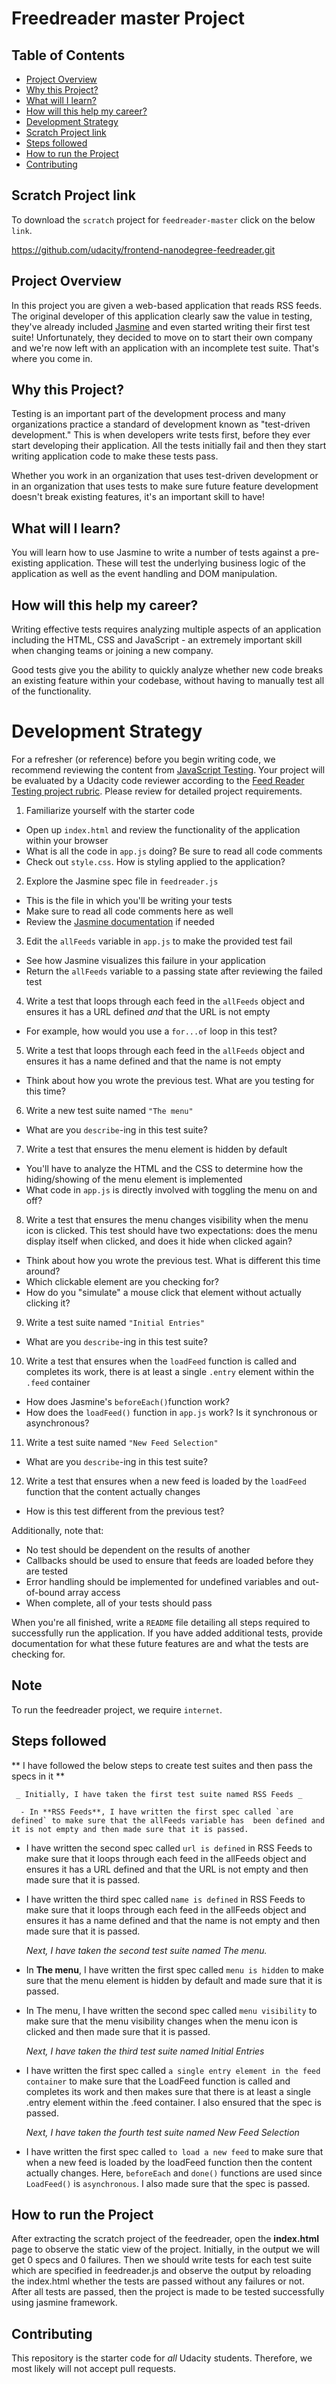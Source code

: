# Freedreader master Project

## Table of Contents

- [Project Overview](#Project-Overview)
- [Why this Project?](#Why-this-Project)
- [What will I learn?](#What-will-I-learn)
- [How will this help my career?](#How-will-this-help-my-career)
- [Development Strategy](#Development-Strategy)
- [Scratch Project link](#Scratch-Project-link)
- [Steps followed](Steps-followed)
- [How to run the Project](#How-to-run-the-Project)
- [Contributing](#Contributing)

## Scratch Project link

To download the `scratch` project for `feedreader-master` click on the below `link`.

<https://github.com/udacity/frontend-nanodegree-feedreader.git>

## Project Overview

In this project you are given a web-based application that reads RSS feeds. The original developer of this application clearly saw the value in testing, they've already included [Jasmine](http://jasmine.github.io/) and even started writing their first test suite! Unfortunately, they decided to move on to start their own company and we're now left with an application with an incomplete test suite. That's where you come in.

## Why this Project?

Testing is an important part of the development process and many organizations practice a standard of development known as "test-driven development." This is when developers write tests first, before they ever start developing their application. All the tests initially fail and then they start writing application code to make these tests pass.

Whether you work in an organization that uses test-driven development or in an organization that uses tests to make sure future feature development doesn't break existing features, it's an important skill to have!

## What will I learn?

You will learn how to use Jasmine to write a number of tests against a pre-existing application. These will test the underlying business logic of the application as well as the event handling and DOM manipulation.

## How will this help my career?

Writing effective tests requires analyzing multiple aspects of an application including the HTML, CSS and JavaScript - an extremely important skill when changing teams or joining a new company.

Good tests give you the ability to quickly analyze whether new code breaks an existing feature within your codebase, without having to manually test all of the functionality.

# Development Strategy

For a refresher (or reference) before you begin writing code, we recommend reviewing the content from [JavaScript Testing](https://www.udacity.com/course/javascript-testing--ud549). Your project will be evaluated by a Udacity code reviewer according to the [Feed Reader Testing project rubric](https://review.udacity.com/#!/rubrics/18/view). Please review for detailed project requirements.

1. Familiarize yourself with the starter code

  - Open up `index.html` and review the functionality of the application within your browser
  - What is all the code in `app.js` doing? Be sure to read all code comments
  - Check out `style.css`. How is styling applied to the application?

2. Explore the Jasmine spec file in `feedreader.js`

  - This is the file in which you'll be writing your tests
  - Make sure to read all code comments here as well
  - Review the [Jasmine documentation](http://jasmine.github.io) if needed

3. Edit the `allFeeds` variable in `app.js` to make the provided test fail

  - See how Jasmine visualizes this failure in your application
  - Return the `allFeeds` variable to a passing state after reviewing the failed test

4. Write a test that loops through each feed in the `allFeeds` object and ensures it has a URL defined _and_ that the URL is not empty

  - For example, how would you use a `for...of` loop in this test?

5. Write a test that loops through each feed in the `allFeeds` object and ensures it has a name defined and that the name is not empty

  - Think about how you wrote the previous test. What are you testing for this time?

6. Write a new test suite named `"The menu"`

  - What are you `describe`-ing in this test suite?

7. Write a test that ensures the menu element is hidden by default

  - You'll have to analyze the HTML and the CSS to determine how the hiding/showing of the menu element is implemented
  - What code in `app.js` is directly involved with toggling the menu on and off?

8. Write a test that ensures the menu changes visibility when the menu icon is clicked. This test should have two expectations: does the menu display itself when clicked, and does it hide when clicked again?

  - Think about how you wrote the previous test. What is different this time around?
  - Which clickable element are you checking for?
  - How do you "simulate" a mouse click that element without actually clicking it?

9. Write a test suite named `"Initial Entries"`

  - What are you `describe`-ing in this test suite?

10. Write a test that ensures when the `loadFeed` function is called and completes its work, there is at least a single `.entry` element within the `.feed` container

  - How does Jasmine's `beforeEach()`function work?
  - How does the `loadFeed()` function in `app.js` work? Is it synchronous or asynchronous?

11. Write a test suite named `"New Feed Selection"`

  - What are you `describe`-ing in this test suite?

12. Write a test that ensures when a new feed is loaded by the `loadFeed` function that the content actually changes

  - How is this test different from the previous test?

Additionally, note that:

- No test should be dependent on the results of another
- Callbacks should be used to ensure that feeds are loaded before they are tested
- Error handling should be implemented for undefined variables and out-of-bound array access
- When complete, all of your tests should pass

When you're all finished, write a `README` file detailing all steps required to successfully run the application. If you have added additional tests, provide documentation for what these future features are and what the tests are checking for.

## Note

To run the feedreader project, we require `internet`.

## Steps followed

   ** I have followed the below steps to create test suites and then pass the specs in it **

     _ Initially, I have taken the first test suite named RSS Feeds _

      - In **RSS Feeds**, I have written the first spec called `are defined` to make sure that the allFeeds variable has  been defined and it is not empty and then made sure that it is passed.

- I have written the second spec called `url is defined` in RSS Feeds to make sure that it loops through each feed in the allFeeds object and ensures it has a URL defined and that the URL is not empty and then made sure that it is passed.

- I have written the third spec called `name is defined` in RSS Feeds to make sure that it loops through each feed in the allFeeds object and ensures it has a name defined and that the name is not empty and then made sure that it is passed.

  _Next, I have taken the second test suite named The menu._

- In **The menu**, I have written the first spec called `menu is hidden` to make sure that the menu element is hidden by default and made sure that it is passed.

- In The menu, I have written the second spec called `menu visibility` to make sure that the menu visibility changes when the menu icon is clicked and then made sure that it is passed.

  _Next, I have taken the third test suite named Initial Entries_

- I have written the first spec called `a single entry element in the feed container` to make sure that the LoadFeed function is called and completes its work and then makes sure that there is at least a single .entry element within the .feed container. I also ensured that the spec is passed.

  _Next, I have taken the fourth test suite named New Feed Selection_

- I have written the first spec called `to load a new feed` to make sure that when a new feed is loaded by the loadFeed function then the content actually changes. Here, `beforeEach` and `done()` functions are used since `LoadFeed()` is `asynchronous`. I also made sure that the spec is passed.

## How to run the Project

After extracting the scratch project of the feedreader, open the **index.html** page to observe the static view of the project. Initially, in the output we will get 0 specs and 0 failures. Then we should write tests for each test suite which are specified in feedreader.js and observe the output by reloading the index.html whether the tests are passed without any failures or not. After all tests are passed, then the project is made to be tested successfully using jasmine framework.

## Contributing

This repository is the starter code for _all_ Udacity students. Therefore, we most likely will not accept pull requests.
